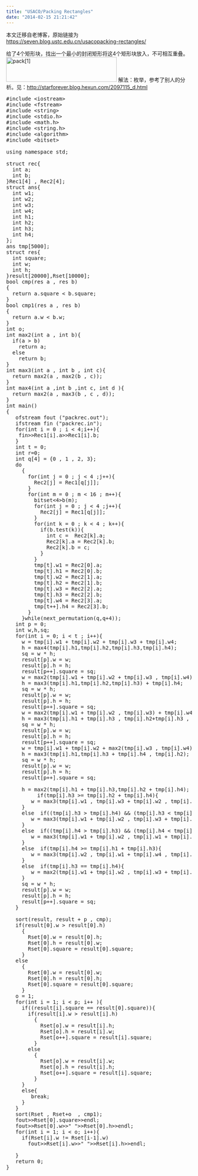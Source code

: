 ```yaml
---
title: "USACO/Packing Rectangles"
date: "2014-02-15 21:21:42"
---
```


本文迁移自老博客，原始链接为 <https://seven.blog.ustc.edu.cn/usacopacking-rectangles/>

给了4个矩形块，找出一个最小的封闭矩形将这4个矩形块放入，不可相互重叠。 
<a href="https://seven.blog.ustc.edu.cn/wp-content/uploads/2014/02/pack1.gif"><img src="https://seven.blog.ustc.edu.cn/wp-content/uploads/2014/02/pack1-300x67.gif" alt="pack[1]" width="300" height="67" class="alignnone size-medium wp-image-151" /></a>
解法：枚举，参考了别人的分析。见：http://starforever.blog.hexun.com/2097115_d.html
<pre class = "brush :[cpp]">
#include &lt;iostream&gt;
#include &lt;fstream&gt;
#include &lt;string&gt;
#include &lt;stdio.h&gt;
#include &lt;math.h&gt;
#include &lt;string.h&gt;
#include &lt;algorithm&gt;
#include &lt;bitset&gt;

using namespace std;

struct rec{
  int a;
  int b;
}Rec1[4] , Rec2[4];
struct ans{
  int w1;
  int w2;
  int w3;
  int w4;
  int h1;
  int h2;
  int h3;
  int h4;
};
ans tmp[5000];
struct res{
  int square;
  int w;
  int h;
}result[20000],Rset[10000];
bool cmp(res a , res b)
{
  return a.square < b.square;
}
bool cmp1(res a , res b)
{
  return a.w < b.w;
}
int o;
int max2(int a , int b){
  if(a > b)
	return a;
  else
	return b;
}
int max3(int a , int b , int c){
  return max2(a , max2(b , c));
}
int max4(int a ,int b ,int c, int d ){
  return max2(a , max3(b , c , d));
}
int main()
{
   ofstream fout ("packrec.out");
   ifstream fin ("packrec.in");
   for(int i = 0 ; i < 4;i++){
  	fin&gt;&gt;Rec1[i].a&gt;&gt;Rec1[i].b;
   }
   int t = 0;	 
   int r=0;
   int q[4] = {0 , 1 , 2, 3};
   do
	 {
	   for(int j = 0 ; j < 4 ;j++){
		 Rec2[j] = Rec1[q[j]];
	   }
	   for(int m = 0 ; m < 16 ; m++){
		 bitset&lt;4&gt;b(m);
		 for(int j = 0 ; j < 4 ;j++){
		   Rec2[j] = Rec1[q[j]];
		 }
		 for(int k = 0 ; k < 4 ; k++){
		   if(b.test(k)){
			 int c =  Rec2[k].a;
			 Rec2[k].a = Rec2[k].b;
			 Rec2[k].b = c;
		   }
		 }
		 tmp[t].w1 = Rec2[0].a;
		 tmp[t].h1 = Rec2[0].b;
		 tmp[t].w2 = Rec2[1].a;
		 tmp[t].h2 = Rec2[1].b;
		 tmp[t].w3 = Rec2[2].a;
		 tmp[t].h3 = Rec2[2].b;
		 tmp[t].w4 = Rec2[3].a;
		 tmp[t++].h4 = Rec2[3].b;
	   }
	 }while(next_permutation(q,q+4));
   int p = 0;
   int w,h,sq;
   for(int i = 0; i < t ; i++){
	 w = tmp[i].w1 + tmp[i].w2 + tmp[i].w3 + tmp[i].w4;
	 h = max4(tmp[i].h1,tmp[i].h2,tmp[i].h3,tmp[i].h4);
	 sq = w * h;
	 result[p].w = w;
	 result[p].h = h;
	 result[p++].square = sq;
	 w = max2(tmp[i].w1 + tmp[i].w2 + tmp[i].w3 , tmp[i].w4);
	 h = max3(tmp[i].h1,tmp[i].h2,tmp[i].h3) + tmp[i].h4;
	 sq = w * h;
	 result[p].w = w;
	 result[p].h = h;
	 result[p++].square = sq;
	 w = max2(tmp[i].w1 + tmp[i].w2 , tmp[i].w3) + tmp[i].w4;
	 h = max3(tmp[i].h1 + tmp[i].h3 , tmp[i].h2+tmp[i].h3 , tmp[i].h4);
	 sq = w * h;
	 result[p].w = w;
	 result[p].h = h;
	 result[p++].square = sq;
	 w = tmp[i].w1 + tmp[i].w2 + max2(tmp[i].w3 , tmp[i].w4);
	 h = max3(tmp[i].h1,tmp[i].h3 + tmp[i].h4 , tmp[i].h2);
	 sq = w * h;
	 result[p].w = w;
	 result[p].h = h;
	 result[p++].square = sq;
	
	 h = max2(tmp[i].h1 + tmp[i].h3,tmp[i].h2 + tmp[i].h4);
          if(tmp[i].h3 >= tmp[i].h2 + tmp[i].h4){
	    w = max3(tmp[i].w1 , tmp[i].w3 + tmp[i].w2 , tmp[i].w3 + tmp[i].w4);
	 }
	 else  if((tmp[i].h3 > tmp[i].h4) && (tmp[i].h3 < tmp[i].h2 + tmp[i].h4)){
	    w = max3(tmp[i].w1 + tmp[i].w2 , tmp[i].w3 + tmp[i].w2 , tmp[i].w3 + tmp[i].w4);
	 }
	 else  if((tmp[i].h4 > tmp[i].h3) && (tmp[i].h4 < tmp[i].h1 + tmp[i].h3)){
	    w = max3(tmp[i].w1 + tmp[i].w2 , tmp[i].w1 + tmp[i].w4 , tmp[i].w3 + tmp[i].w4);
	 }
	 else  if(tmp[i].h4 >= tmp[i].h1 + tmp[i].h3){
	    w = max3(tmp[i].w2 , tmp[i].w1 + tmp[i].w4 , tmp[i].w3 + tmp[i].w4);
	 }
	 else  if(tmp[i].h3 == tmp[i].h4){
	    w = max2(tmp[i].w1 + tmp[i].w2 , tmp[i].w3 + tmp[i].w4);
	 }
	 sq = w * h;
	 result[p].w = w;
	 result[p].h = h;
	 result[p++].square = sq;
   }
										  
   sort(result, result + p , cmp);
   if(result[0].w > result[0].h)
	 {
	   Rset[0].w = result[0].h;
	   Rset[0].h = result[0].w;
	   Rset[0].square = result[0].square;
	 }
   else
	 {
	   Rset[0].w = result[0].w;  
	   Rset[0].h = result[0].h;
	   Rset[0].square = result[0].square;
	 }
   o = 1;
   for(int i = 1; i < p; i++ ){
	 if((result[i].square == result[0].square)){
	   if(result[i].w > result[i].h)
		 {
		   Rset[o].w = result[i].h;
		   Rset[o].h = result[i].w;
		   Rset[o++].square = result[i].square;
		 }
	   else
		 {
		   Rset[o].w = result[i].w;  
		   Rset[o].h = result[i].h;
		   Rset[o++].square = result[i].square;
		 }
	 }
	 else{
	    break;
	 }
   }
   sort(Rset , Rset+o  , cmp1);
   fout&gt;&gt;Rset[0].square&gt;&gt;endl;
   fout&gt;&gt;Rset[0].w&gt;&gt;" "&gt;&gt;Rset[0].h&gt;&gt;endl;
   for(int i = 1; i < o; i++){
	 if(Rset[i].w != Rset[i-1].w)
	   fout&gt;&gt;Rset[i].w&gt;&gt;" "&gt;&gt;Rset[i].h&gt;&gt;endl;

   }
   return 0;
}
</pre>
